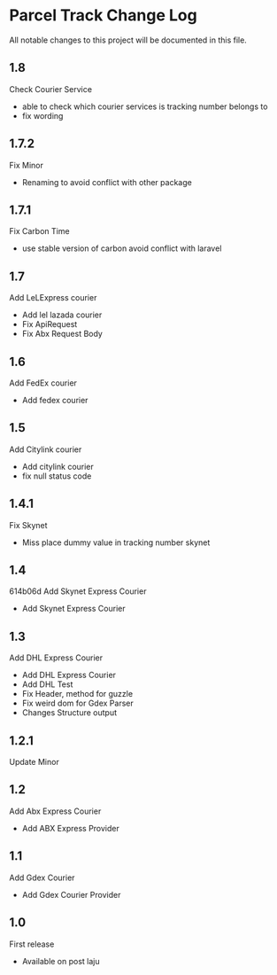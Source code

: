# Parcel Track Change Log

All notable changes to this project will be documented in this file.

## 1.8
Check Courier Service
- able to check which courier services is tracking number belongs to
- fix wording

## 1.7.2
Fix Minor
- Renaming to avoid conflict with other package

## 1.7.1
Fix Carbon Time
- use stable version of carbon avoid conflict with laravel

## 1.7
Add LeLExpress courier

- Add lel lazada courier
- Fix ApiRequest
- Fix Abx Request Body

## 1.6
Add FedEx courier

- Add fedex courier

## 1.5
Add Citylink courier

- Add citylink courier
- fix null status code
 
## 1.4.1
Fix Skynet
- Miss place dummy value in tracking number skynet
 
 
## 1.4
 614b06d
Add Skynet Express Courier
- Add Skynet Express Courier


## 1.3
Add DHL Express Courier

- Add DHL Express Courier
- Add DHL Test
- Fix Header, method for guzzle
- Fix weird dom for Gdex Parser
- Changes Structure output
 
## 1.2.1
Update Minor


## 1.2
Add Abx Express Courier
- Add ABX Express Provider

## 1.1
Add Gdex Courier
- Add Gdex Courier Provider

## 1.0
First release
- Available on post laju
